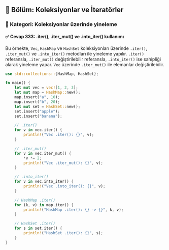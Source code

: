## 📘 Bölüm: Koleksiyonlar ve İteratörler  
### 🔹 Kategori: Koleksiyonlar üzerinde yineleme  
#### ✅ Cevap 333: .iter(), .iter_mut() ve .into_iter() kullanımı

Bu örnekte, `Vec`, `HashMap` ve `HashSet` koleksiyonları üzerinde `.iter()`, `.iter_mut()` ve `.into_iter()` metodları ile yineleme yapılır. `.iter()` referansla, `.iter_mut()` değiştirilebilir referansla, `.into_iter()` ise sahipliği alarak yineleme yapar. `Vec` üzerinde `.iter_mut()` ile elemanlar değiştirilebilir.

```rust
use std::collections::{HashMap, HashSet};

fn main() {
    let mut vec = vec![1, 2, 3];
    let mut map = HashMap::new();
    map.insert("a", 10);
    map.insert("b", 20);
    let mut set = HashSet::new();
    set.insert("apple");
    set.insert("banana");

    // .iter()
    for v in vec.iter() {
        println!("Vec .iter(): {}", v);
    }

    // .iter_mut()
    for v in vec.iter_mut() {
        *v *= 2;
        println!("Vec .iter_mut(): {}", v);
    }

    // .into_iter()
    for v in vec.into_iter() {
        println!("Vec .into_iter(): {}", v);
    }

    // HashMap .iter()
    for (k, v) in map.iter() {
        println!("HashMap .iter(): {} -> {}", k, v);
    }

    // HashSet .iter()
    for s in set.iter() {
        println!("HashSet .iter(): {}", s);
    }
}
```
